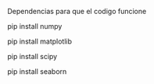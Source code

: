 Dependencias para que el codigo funcione

pip install numpy


pip install matplotlib


pip install scipy


pip install seaborn
